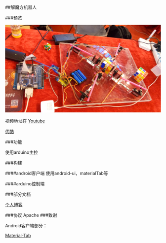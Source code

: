 ##解魔方机器人

###预览

![在博创杯决赛上的照片](picture/20150725.jpg)

视频地址在
[Youtube](https://www.youtube.com/watch?v=wW4ma2hvvAI)

[优酷](http://v.youku.com/v_show/id_XMTQ1NjExMTk3Mg==.html)

###功能

使用arduino主控

###构建

####android客户端
使用android-ui，materialTab等

####arduino控制端

###部分文档

[个人博客](http://dbqf.xyz)

###协议
Apache 
###致谢

Android客户端部分：

[Material-Tab](https://github.com/neokree/MaterialTabs)
